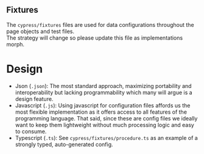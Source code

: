 ## Fixtures
The `cypress/fixtures` files are used for data configurations throughout the page objects and test files.\
The strategy will change so please update this file as implementations morph. 

# Design
- Json (`.json`): The most standard approach, maximizing portability and interoperability but lacking programmability which many will argue is a design feature.   
- Javascript (`.js`): Using javascript for configuration files affords us the most flexible implementation as it offers access to all features of the programming language. That said, since these are config files we ideally want to keep them lightweight without much processing logic and easy to consume.
- Typescript (`.ts`): See `cypress/fixtures/procedure.ts` as an example of a strongly typed, auto-generated config.